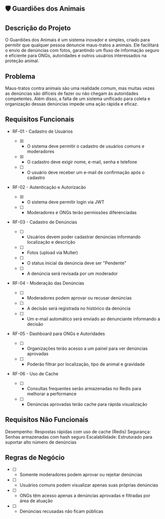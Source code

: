 ## 🛡️ Guardiões dos Animais

## Descrição do Projeto
O Guardiões dos Animais é um sistema inovador e simples, criado para permitir que qualquer pessoa denuncie maus-tratos a animais. Ele facilitará o envio de denúncias com fotos, garantindo um fluxo de informação seguro e eficiente para ONGs, autoridades e outros usuários interessados na proteção animal.

## Problema
Maus-tratos contra animais são uma realidade comum, mas muitas vezes as denúncias são difíceis de fazer ou não chegam às autoridades competentes. Além disso, a falta de um sistema unificado para coleta e organização dessas denúncias impede uma ação rápida e eficaz.

## Requisitos Funcionais
- RF-01 - Cadastro de Usuários
  
  - [X] - O sistema deve permitir o cadastro de usuários comuns e moderadores
  - [X] - O cadastro deve exigir nome, e-mail, senha e telefone
  - [ ] - O usuário deve receber um e-mail de confirmação após o cadastro
        
- RF-02 - Autenticação e Autorizacão
  - [X] - O sistema deve permitir login via JWT
  - [ ] - Moderadores e ONGs terão permissões diferenciadas

- RF-03 - Cadastro de Denúncias
  - [ ] - Usuários devem poder cadastrar denúncias informando localização e descrição
  - [ ] - Fotos (upload via Multer)
  - [ ] - O status inicial da denúncia deve ser "Pendente"
  - [ ] - A denúncia será revisada por um moderador

- RF-04 - Moderação das Denúncias
  - [ ] - Moderadores podem aprovar ou recusar denúncias
  - [ ] - A decisão será registrada no histórico da denúncia
  - [ ] - Um e-mail automático será enviado ao denunciante informando a decisão

- RF-05 - Dashboard para ONGs e Autoridades
  - [ ] - Organizações terão acesso a um painel para ver denúncias aprovadas
  - [ ] - Poderão filtrar por localização, tipo de animal e gravidade

- RF-06 - Uso de Cache
  - [ ] - Consultas frequentes serão armazenadas no Redis para melhorar a performance
  - [ ] - Denúncias aprovadas terão cache para rápida visualização

## Requisitos Não Funcionais
Desempenho: Respostas rápidas com uso de cache (Redis)
Segurança: Senhas armazenadas com hash seguro
Escalabilidade: Estruturado para suportar alto número de denúncias

## Regras de Negócio
  - [ ] - Somente moderadores podem aprovar ou rejeitar denúncias
  - [ ] - Usuários comuns podem visualizar apenas suas próprias denúncias
  - [ ] - ONGs têm acesso apenas a denúncias aprovadas e filtradas por área de atuação
  - [ ] - Denúncias recusadas não ficam públicas
